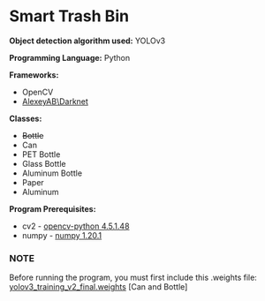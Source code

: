 # Smart Trash Bin

**Object detection algorithm used:** YOLOv3

**Programming Language:** Python

**Frameworks:**
- OpenCV
- [AlexeyAB\Darknet](https://github.com/AlexeyAB/darknet)

**Classes:**
 - ~~Bottle~~
 - Can
 - PET Bottle 
 - Glass Bottle
 - Aluminum Bottle
 - Paper
 - Aluminum

**Program Prerequisites:**
- cv2 - [opencv-python 4.5.1.48](https://pypi.org/project/opencv-python/)
- numpy - [numpy 1.20.1](https://pypi.org/project/numpy/)

### NOTE
Before running the program, you must first include this .weights file: [yolov3_training_v2_final.weights](https://drive.google.com/file/d/1CqX_Wjm32SwYVX5NdL6MYwTQ-ogs6SNH/view?usp=sharing) [Can and Bottle]
